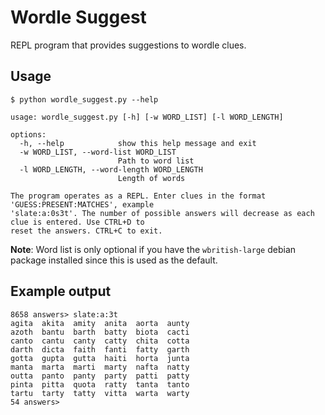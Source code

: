 # Wordle Suggest
REPL program that provides suggestions to wordle clues.

## Usage
```
$ python wordle_suggest.py --help

usage: wordle_suggest.py [-h] [-w WORD_LIST] [-l WORD_LENGTH]

options:
  -h, --help            show this help message and exit
  -w WORD_LIST, --word-list WORD_LIST
                        Path to word list
  -l WORD_LENGTH, --word-length WORD_LENGTH
                        Length of words

The program operates as a REPL. Enter clues in the format 'GUESS:PRESENT:MATCHES', example
'slate:a:0s3t'. The number of possible answers will decrease as each clue is entered. Use CTRL+D to
reset the answers. CTRL+C to exit.
```

**Note**: Word list is only optional if you have the `wbritish-large` debian package installed since this is used as the default.

## Example output

```
8658 answers> slate:a:3t
agita  akita  amity  anita  aorta  aunty
azoth  bantu  barth  batty  biota  cacti
canto  cantu  canty  catty  chita  cotta
darth  dicta  faith  fanti  fatty  garth
gotta  gupta  gutta  haiti  horta  junta
manta  marta  marti  marty  nafta  natty
outta  panto  panty  party  patti  patty
pinta  pitta  quota  ratty  tanta  tanto
tartu  tarty  tatty  vitta  warta  warty
54 answers> 
```